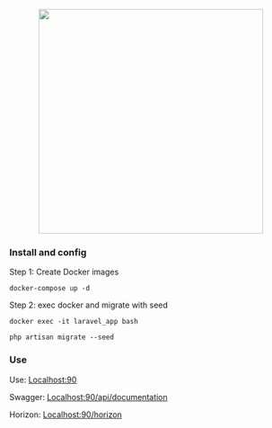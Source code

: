 <p align="center">
    <a href="https://laravel.com" target="_blank">
        <img src="https://raw.githubusercontent.com/laravel/art/master/logo-lockup/5%20SVG/2%20CMYK/1%20Full%20Color/laravel-logolockup-cmyk-red.svg" width="400">
    </a>
</p>

### Install and config

<p>
Step 1: Create Docker images
</p>

```
docker-compose up -d
```
<p>
Step 2: exec docker and migrate with seed
</p>

```
docker exec -it laravel_app bash
```
```
php artisan migrate --seed
```

### Use

<p>
Use: <a href="http://localhost:90" target="_blank">Localhost:90</a>
</p>
<p>
Swagger: <a href="http://localhost:90/api/documentation" target="_blank">Localhost:90/api/documentation</a>
</p>
<p>
Horizon: <a href="http://localhost:90/horizon" target="_blank">Localhost:90/horizon</a>
</p>


